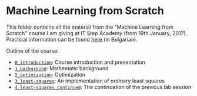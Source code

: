 # Machine Learning from Scratch

This folder contains all the material from the "Machine Learning from Scratch" course I am giving at IT Step Academy (from 19th January, 2017).
Practical information can be found [here](http://itstep.bg/news-bg/kurs-machine-learning-from-scratch/) (in Bulgarian).

Outline of the course:
- [`0_introduction`](0_introduction): Course introduction and presentation
- [`1_background`](1_background): Mathematic background
- [`2_optimization`](2_optimization): Optimization
- [`3_least-squares`](3_least-squares): An implementation of ordinary least squares
- [`4_least-squares_continued`](4_least-squares_continued): The continuation of the previous lab session